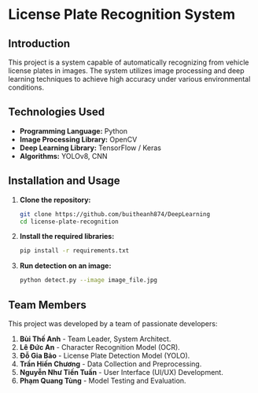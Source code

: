 # License Plate Recognition System

## Introduction

This project is a system capable of automatically recognizing from vehicle license plates in images. The system utilizes image processing and deep learning techniques to achieve high accuracy under various environmental conditions.

## Technologies Used

-   **Programming Language:** Python
-   **Image Processing Library:** OpenCV
-   **Deep Learning Library:** TensorFlow / Keras
-   **Algorithms:** YOLOv8, CNN

## Installation and Usage

1.  **Clone the repository:**
    ```bash
    git clone https://github.com/buitheanh874/DeepLearning
    cd license-plate-recognition
    ```

2.  **Install the required libraries:**
    ```bash
    pip install -r requirements.txt
    ```

3.  **Run detection on an image:**
    ```bash
    python detect.py --image image_file.jpg
    ```

## Team Members

This project was developed by a team of passionate developers:

1.  **Bùi Thế Anh** - Team Leader, System Architect.
2.  **Lê Đức An** - Character Recognition Model (OCR).
3.  **Đỗ Gia Bảo** - License Plate Detection Model (YOLO).
4.  **Trần Hiến Chương** - Data Collection and Preprocessing.
5.  **Nguyễn Như Tiến Tuấn** - User Interface (UI/UX) Development.
6.  **Phạm Quang Tùng** - Model Testing and Evaluation.

